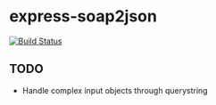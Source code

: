 # express-soap2json #
[![Build Status](https://secure.travis-ci.org/tonyskn/express-soap2json.png)](http://travis-ci.org/tonyskn/express-soap2json)

## TODO ##
- Handle complex input objects through querystring
